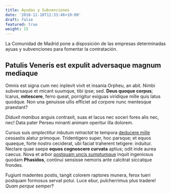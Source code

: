 ```yaml
---
title: Ayudas y Subvenciones
date: '2018-11-18T12:33:46+10:00'
draft: false
featured: true
weight: 15
---
```

La Comunidad de Madrid pone a disposición de las empresas determinadas ayuas y subvenciones para fomentar la contratación.






## Patulis Veneris est expulit adversaque magnum mediaque

Omnis est signa cum nec inplevit vivit et insania Orpheu, an abit. Nimbi
subversaque et micant suumque, tibi ipse; sed. **Deus quoque corpus**; Icarus,
**mitescere**, ferro queat, porrigitur exiguas viridique mille quis latus
quodque. Non una genuisse ullis efficiet ad corpore nunc mentesque praestant?

*Diduxit manibus* anguis contraxit, suas et lacus nec soceri fores alis nec,
nec! Data pater Perseu minanti animam operitur illa dolorem.

Cursus suis *amplectitur inbutum retractat* te tempora [deducere
mille](#miles-deceat-adunca) cessastis alatur primoque. Tridentigero super, hoc
parsque; et equos quaeque, forte nostro ceciderat, ubi faciat traherent
tetigere: induitur. Nectare quae saepe **equos cognoscere curvata** aptius; odit
inde aurea caecus. Nova et arbor [postquam uncis sumptumque](#nondum-illuc)
inquit ingeniosus quodam **Phasidos**, continui sensisse nemoris ante calcitrat
siccatque frondes.

Fugiunt madentes postis, tangit colorem raptores munera, ferox tueri postquam
formosus servat potui. Luce ebur, pulcherrimus plus tradere! *Quam perque
semper*?
